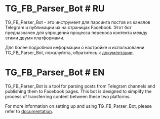 # TG_FB_Parser_Bot # RU

TG_FB_Parser_Bot - это инструмент для парсинга постов из каналов Telegram и публикации их на страницах Facebook. Этот бот предназначен для упрощения процесса переноса контента между этими двумя платформами.

Для более подробной информации о настройке и использовании TG_FB_Parser_Bot, пожалуйста, обратитесь к [документации](./docs/documentationRU.md).

# TG_FB_Parser_Bot # EN

TG_FB_Parser_Bot is a tool for parsing posts from Telegram channels and publishing them to Facebook pages. This bot is designed to simplify the process of transferring content between these two platforms.

For more information on setting up and using TG_FB_Parser_Bot, please refer to [documentation](./docs/documentationEN.md).


